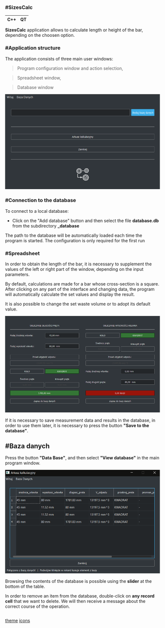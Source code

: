 ### #SizesCalc
| C++ | QT |
|--|--|



**SizesCalc** application allows to calculate length or height of the bar, depending on the choosen option. 


### #Application structure
The application consists of three main user windows:

> Program configuration window and action selection,

> Spreadsheet window,

> Database window


![Okno wyboru](https://github.com/DKrakowczyk/SizesCalc/blob/master/screenshots/main.PNG?raw=true)


### #Connection to the database
To connect to a local database:
- Click on the "Add database" button and then select the file **database.db** from the subdirectory **_database**

The path to the database will be automatically loaded each time the program is started. The configuration is only required for the first run
	
### #Spreadsheet

In order to obtain the length of the bar, it is necessary to supplement the values ​​of the left or right part of the window, depending on the input parameters.

By default, calculations are made for a bar whose cross-section is a square. After clicking on any part of the interface and changing data, the program will automatically calculate the set values ​​and display the result.
 
It is also possible to change the set waste volume or to adopt its default value. 

![Okno arkusza kalkulacyjnego](https://github.com/DKrakowczyk/SizesCalc/blob/master/screenshots/calculate.PNG?raw=true)

If it is necessary to save measurement data and results in the database, in order to use them later, it is necessary to press the button **"Save to the database"**.

## #Baza danych

Press the button **"Data Base"**, and then select **"View database"** in the main program window.
 
![Baza](https://github.com/DKrakowczyk/SizesCalc/blob/master/screenshots/database.PNG?raw=true)

Browsing the contents of the database is possible using the **slider** at the bottom of the table.

In order to remove an item from the database, double-click on **any record cell** that we want to delete. We will then receive a message about the correct course of the operation.

##
 [theme](https://github.com/ColinDuquesnoy/QDarkStyleSheet) [icons](https://www.flaticon.com/)
##
